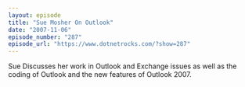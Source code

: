 ```yaml
---
layout: episode
title: "Sue Mosher On Outlook"
date: "2007-11-06"
episode_number: "287"
episode_url: "https://www.dotnetrocks.com/?show=287"
---
```


Sue Discusses her work in Outlook and Exchange issues as well as the coding of Outlook and the new features of Outlook 2007.
